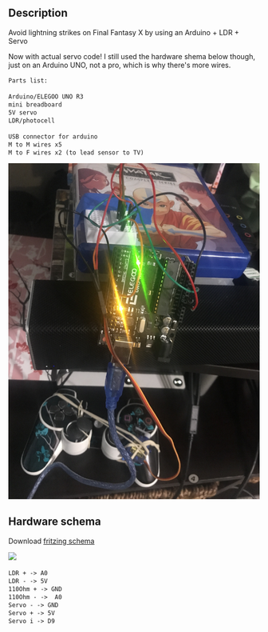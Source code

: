 ## Description

Avoid lightning strikes on Final Fantasy X by using an Arduino + LDR + Servo


Now with actual servo code! I still used the hardware shema below though, just on an Arduino UNO, not a pro, which is why there's more wires.

```
Parts list:

Arduino/ELEGOO UNO R3
mini breadboard
5V servo
LDR/photocell

USB connector for arduino
M to M wires x5
M to F wires x2 (to lead sensor to TV)
```

![](img.jpg)

## Hardware schema

Download [fritzing schema](https://github.com/rephus/lightning-dodge-O-matic/raw/master/schema.fzz)

![](schema_bb.png)

```
LDR + -> A0
LDR - -> 5V
110Ohm + -> GND
110Ohm - ->  A0
Servo - -> GND
Servo + -> 5V
Servo i -> D9
```
